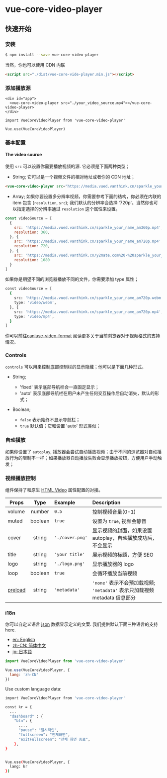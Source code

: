 # vue-core-video-player

## 快速开始

### 安装

``` bash
$ npm install --save vue-core-video-player 
```

当然，你也可以使用 CDN 内联 

``` html
<script src="./dist/vue-core-vide-player.min.js"></script>
```

### 添加播放源

``` vue
<div id="app">
  <vue-core-video-player src="./your_video_source.mp4"></vue-core-video-player>
</div>
```

``` vue
import VueCoreVideoPlayer from 'vue-core-video-player'

Vue.use(VueCoreVideoPlayer)
```

### 基本配置

#### The video source

使用 `src` 可以设置你需要播放视频的源. 它必须是下面两种类型；

+ String; 它可以是一个视频文件的相对地址或者你的 CDN 地址；

``` html
<vue-core-video-player src="https://media.vued.vanthink.cn/sparkle_your_name_am720p.mp4"></vue-core-video-player>
```
+ Array; 如果你要设置多分辨率视频，你需要参考下面的结构，你必须在内联的 item 包含 (`resolution`, `src`); 我们默认的分辨率会选择 '720p'。当然你也可以指定选择的分辨率通过 `resolution` 这个属性来设置。

``` js
const videoSource = [
  {
    src: 'https://media.vued.vanthink.cn/sparkle_your_name_am360p.mp4',
    resolution: 360,
  }, {
    src: 'https://media.vued.vanthink.cn/sparkle_your_name_am720p.mp4',
    resolution: 720,
  }, {
    src: 'https://media.vued.vanthink.cn/y2mate.com%20-%20sparkle_your_name_amv_K_7To_y9IAM_1080p.mp4',
    resolution: 1080
  }
]
```
如果你是期望不同的浏览器播放不同的文件，你需要添加 type 属性；

``` bash
const videoSource = [
  {
    src: 'https://media.vued.vanthink.cn/sparkle_your_name_am720p.webm',
    type: 'video/webm',
  }, {
    src: 'https://media.vued.vanthink.cn/sparkle_your_name_am720p.mp4',
    type: 'video/mp4',
  }
]
```

你可以前往[caniuse-video-format](https://caniuse.com/#search=video%20format) 阅读更多关于当前浏览器对于视频格式的支持情况。


### Controls

`controls` 可以用来控制底部控制栏的显示隐藏；他可以是下面几种形式。

+ String; 

  + 'fixed' 表示底部导航栏会一直固定显示；
  + 'auto' 表示底部导航栏在用户未产生任何交互操作后自动消失，默认的形式；

+ Boolean;
  + `false` 表示始终不显示导航栏；
  + `true`  默认值；它和设置 'auto' 形式类似；


### 自动播放

如果你设置了 `autoplay`, 播放器会尝试自动播放视频；由于不同的浏览器对自动播放行为的限制不一样；如果播放器自动播放失败会显示播放按钮，方便用户手动触发；

### 视频播放控制

组件保持了和原生 [HTML Video](https://developer.mozilla.org/en-US/docs/Web/HTML/Element/video) 属性配置的对接。

| Props        | Type         | Example  | Description  |
| ------------- |:-------------:|:----- |:--------------|
| volume     | number | `0.5` | 控制视频音量(0-1) |
| muted     | boolean | `true` | 设置为 `true`, 视频会静音  |
| cover     | string | `'./cover.png'` | 显示视频的封面，如果设置 autoplay，自动播放成功后，不会显示  |
| title     | string | `'your title'` | 展示视频的标题，方便 SEO  |
| logo     | string | `'./logo.png'` | 显示播放器的 logo  |
| loop     | boolean | `true` | 会循环播放当前视频  |
| [preload](https://developer.mozilla.org/en-US/docs/Web/HTML/Element/video)   | string | `'metadata'`  | `'none'` 表示不会预加载视频; `'metadata'` 表示只加载视频 metadata 信息部分 |

### i18n

你可以自定义语言 [json](https://github.com/core-player/vue-core-video-player/blob/dev/src/lang/en.json) 数据显示定义的文案. 我们提供默认下面三种语言的支持 [here](https://github.com/core-player/vue-core-video-player/tree/dev/src/lang).

+ [en: English](https://github.com/core-player/vue-core-video-player/blob/dev/src/lang/en.json)
+ [zh-CN: 简体中文](https://github.com/core-player/vue-core-video-player/blob/dev/src/lang/zh-cn.json)
+ [jp: 日本語](https://github.com/core-player/vue-core-video-player/blob/dev/src/lang/jp.json)


``` js
import VueCoreVideoPlayer from 'vue-core-video-player'

Vue.use(VueCoreVideoPlayer, {
  lang: 'zh-CN'
})
```

Use custom language data:

``` bash
import VueCoreVideoPlayer from 'vue-core-video-player'

const kr = {
  ...
  "dashboard" : {
    "btn": {
      ....
      "pause": "일시적인",
      "fullscreen": "전체화면",
      "exitFullscreen": "전체 화면 종료",
    },
}


Vue.use(VueCoreVideoPlayer, {
  lang: kr
})

```